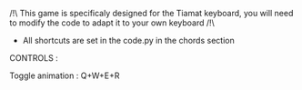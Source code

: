 
/!\ This game is specificaly designed for the Tiamat keyboard, you will need to modify the code to adapt it to your own keyboard /!\

- All shortcuts are set in the code.py in the chords section


CONTROLS : 

Toggle animation : Q+W+E+R